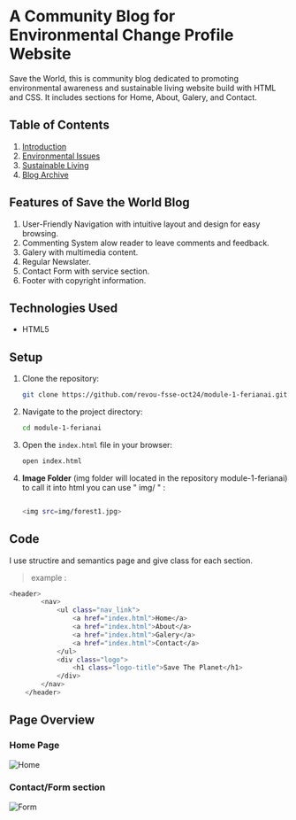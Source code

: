 # A Community Blog for Environmental Change Profile Website
Save the World, this is community blog dedicated to promoting environmental awareness and sustainable living website build with HTML and CSS. It includes sections for Home, About, Galery, and Contact.

## Table of Contents
1. [Introduction](#introduction)
2. [Environmental Issues](#environmental_issues)
3. [Sustainable Living](#sustainable_living)
4. [Blog Archive](#blog_archive)

## Features of Save the World Blog
1. User-Friendly Navigation with intuitive layout and design for easy browsing.
2. Commenting System alow reader to leave comments and feedback.
3. Galery with multimedia content.
4. Regular Newslater.
5. Contact Form with service section.
6. Footer with copyright information.

## Technologies Used
- HTML5

## Setup
1. Clone the repository:
    ```bash
    git clone https://github.com/revou-fsse-oct24/module-1-ferianai.git
    ```
2. Navigate to the project directory:
    ```bash
    cd module-1-ferianai
    ```
3. Open the `index.html` file in your browser:
    ```bash
    open index.html
    ```
4. **Image Folder** (img folder will located in the repository module-1-ferianai) to call it into html you can use " img/ " :
    ```bash
    
    <img src=img/forest1.jpg>
    ```

## Code
I use structire and semantics page and give class for each section.

> example :

```bash
<header>
        <nav>
            <ul class="nav_link">
                <a href="index.html">Home</a>
                <a href="index.html">About</a>
                <a href="index.html">Galery</a>
                <a href="index.html">Contact</a>
            </ul>
            <div class="logo">
                <h1 class="logo-title">Save The Planet</h1>
            </div>
        </nav>
    </header>
```

## Page Overview
### Home Page
![Home](/documentation/home.png)

### Contact/Form section
![Form](/documentation/form.png)


